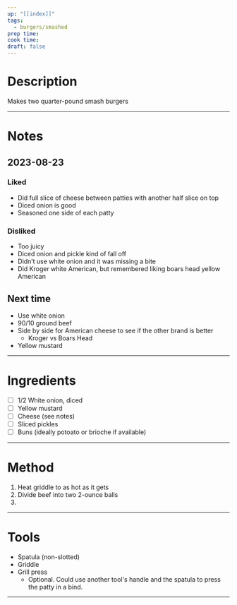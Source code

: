 ```yaml
---
up: "[[index]]"
tags:
  - burgers/smashed
prep time: 
cook time: 
draft: false
---
```

# Description
Makes two quarter-pound smash burgers

---
# Notes
## 2023-08-23
### Liked
* Did full slice of cheese between patties with another half slice on top
*  Diced onion is good
* Seasoned one side of each patty 
### Disliked
* Too juicy
* Diced onion and pickle kind of fall off
* Didn’t use white onion and it was missing a bite
* Did Kroger white American, but remembered liking boars head yellow American 
## Next time
* Use white onion
* 90/10 ground beef
* Side by side for American cheese to see if the other brand is better
	* Kroger vs Boars Head
* Yellow mustard
---
# Ingredients
* [ ] 1/2 White onion, diced
* [ ] Yellow mustard
* [ ] Cheese (see notes)
* [ ] Sliced pickles
* [ ] Buns (ideally potoato or brioche if available)
---
# Method
1. Heat griddle to as hot as it gets
2. Divide beef into two 2-ounce balls
3. 

---
# Tools
* Spatula (non-slotted)
* Griddle
* Grill press
  * Optional. Could use another tool's handle and the spatula to press the patty in a bind.

---
